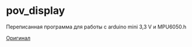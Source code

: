 # pov_display

Переписанная программа для работы с arduino mini 3,3 V и MPU6050.h

[Оригинал](http://wiki.amperka.ru/projects:povdisplay)
